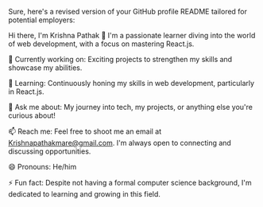 
Sure, here's a revised version of your GitHub profile README tailored for potential employers:

Hi there, I'm Krishna Pathak 👋
I'm a passionate learner diving into the world of web development, with a focus on mastering React.js.

🔭 Currently working on: Exciting projects to strengthen my skills and showcase my abilities.

🌱 Learning: Continuously honing my skills in web development, particularly in React.js.

💬 Ask me about: My journey into tech, my projects, or anything else you're curious about!

📫 Reach me: Feel free to shoot me an email at Krishnapathakmare@gmail.com. I'm always open to connecting and discussing opportunities.

😄 Pronouns: He/him

⚡ Fun fact: Despite not having a formal computer science background, I'm dedicated to learning and growing in this field.

